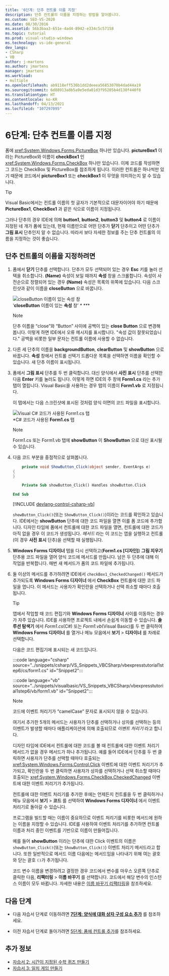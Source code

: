 ```yaml
---
title: '6단계: 단추 컨트롤 이름 지정'
description: 단추 컨트롤의 이름을 지정하는 방법을 알아봅니다.
ms.custom: SEO-VS-2020
ms.date: 08/30/2016
ms.assetid: 56b3baa3-651e-4ad4-8942-e334c5c57158
ms.topic: tutorial
ms.prod: visual-studio-windows
ms.technology: vs-ide-general
dev_langs:
- CSharp
- VB
author: j-martens
ms.author: jmartens
manager: jmartens
ms.workload:
- multiple
ms.openlocfilehash: ab9118eff536b1dd2deeea56853070b4dad44a19
ms.sourcegitcommit: 6d88913a8b5a9e5eda01d3f95205b4d138f440f8
ms.translationtype: HT
ms.contentlocale: ko-KR
ms.lasthandoff: 04/13/2021
ms.locfileid: "107297095"
---
```

# <a name="step-6-name-your-button-controls"></a>6단계: 단추 컨트롤 이름 지정

폼에 <xref:System.Windows.Forms.PictureBox> 하나만 있습니다. **pictureBox1** 이라는 PictureBox와 이름이 **checkBox1** 인 <xref:System.Windows.Forms.CheckBox> 하나만 있습니다. 이제 코드를 작성하면 그 코드는 CheckBox 및 PictureBox를 참조하게 됩니다. 이러한 컨트롤은 하나씩만 있기 때문에 코드에서 **pictureBox1** 또는 **checkBox1** 이 무엇을 의미하는지 알 수 있습니다.

> [!TIP]
> Visual Basic에서는 컨트롤 이름의 첫 글자가 기본적으로 대문자이어야 하기 때문에 **PictureBox1**, **CheckBox1** 과 같은 식으로 이름이 지정됩니다.

그러나 단추의 경우 IDE에 의해 **button1**, **button2**, **button3** 및 **button4** 로 이름이 지정된 네 개가 폼에 있는데, 현재 이름만으로 어떤 단추가 **닫기** 단추이고 어떤 단추가 **그림 표시** 단추인지 알 수 없습니다. 따라서 보다 자세한 정보를 주는 단추 컨트롤의 이름을 지정하는 것이 좋습니다.

## <a name="to-name-your-button-controls"></a>단추 컨트롤의 이름을 지정하려면

1. 폼에서 **닫기** 단추를 선택합니다. 단추가 모두 선택되어 있는 경우 **Esc** 키를 눌러 선택을 취소합니다. **(Name)** 속성이 보일 때까지 **속성** 창을 스크롤합니다. 속성이 사전순으로 정렬되어 있는 경우 **(Name)** 속성은 목록의 위쪽에 있습니다. 다음 스크린샷과 같이 이름을 **closeButton** 으로 바꿉니다.

    ![closeButton 이름이 있는 속성 창](../ide/media/express_setnameproperty.png)<br>‘**closeButton** 이름이 있는 **속성** 창’ _*_ _**_*

    > [!NOTE]
    > 단추 이름을 “close”와 “Button” 사이에 공백이 있는 **close Button** 으로 변경해 봅니다. 이렇게 하면 IDE에서 오류 메시지를 표시합니다. "속성 값이 잘못되었습니다." 공백을 비롯한 일부 문자는 컨트롤 이름에 사용할 수 없습니다.

1. 다른 세 단추의 이름을 **backgroundButton**, **clearButton** 및 **showButton** 으로 바꿉니다.
**속성** 창에서 컨트롤 선택기 드롭다운 목록을 선택하면 이름을 확인할 수 있습니다. 새 단추 이름이 표시됩니다.

1. 폼에서 **그림 표시** 단추를 두 번 클릭합니다. 대신 양식에서 **사진 표시** 단추를 선택한 다음 **Enter** 키를 눌러도 됩니다. 이렇게 하면 IDE의 주 창에 **Form1.cs** 라는 추가 탭이 열립니다. Visual Basic을 사용하는 경우 탭의 이름이 **Form1.vb** 로 지정됩니다.

   이 탭에서는 다음 스크린샷에 표시된 것처럼 양식 이면의 코드 파일을 표시합니다.

    ![Visual C&#35; 코드가 사용된 Form1.cs 탭](../ide/media/express_showbuttoncode.png)<br>
*C# 코드가 사용된 **Form1.cs** 탭

    > [!NOTE]
    > Form1.cs 또는 Form1.vb 탭에 **showButton** 이 **ShowButton** 으로 대신 표시될 수 있습니다.

1. 다음 코드 부분을 중점적으로 살펴봅니다.

    ```csharp
        private void ShowButton_Click(object sender, EventArgs e)
    {
    }
    ```

    ```vb
        Private Sub showButton_Click() Handles showButton.Click

    End Sub
    ```

   [!INCLUDE [devlang-control-csharp-vb](./includes/devlang-control-csharp-vb.md)]

   `showButton_Click()`(또는 `ShowButton_Click()`)이라는 코드를 확인하고 있습니다. IDE에서는 **showButton** 단추에 대한 코드 파일을 열면 이를 폼 코드에 추가합니다. 디자인 타임에 폼에서 컨트롤에 대한 코드 파일을 열면, 컨트롤에 대한 코드가 아직 없을 경우 이 코드가 생성됩니다. *메서드* 라는 이 코드는 앱을 실행하고 컨트롤(이 경우 **사진 표시** 단추)을 선택할 때 실행됩니다.

1. **Windows Forms 디자이너** 탭을 다시 선택하고(**Form1.cs [디자인]**) **그림 지우기** 단추용 코드 파일을 열어 양식 코드에 메서드를 만듭니다. 남은 두 단추에 대해 이 작업을 반복합니다. 매번 새 메서드가 폼의 코드 파일에 추가됩니다.

1. 둘 이상의 메서드를 추가하려면 IDE에서 `checkBox1_CheckedChanged()` 메서드가 추가되도록 **Windows Forms 디자이너** 에서 **CheckBox** 컨트롤에 대한 코드 파일을 엽니다. 이 메서드는 사용자가 확인란을 선택하거나 선택 취소할 때마다 호출됩니다.

   > [!TIP]
   > 앱에서 작업할 때 코드 편집기와 **Windows Forms 디자이너** 사이를 이동하는 경우가 자주 있습니다. IDE를 사용하면 프로젝트 내에서 손쉽게 이동할 수 있습니다. **솔루션 탐색기** 에서 *Form1.cs*(C#) 또는 *Form1.vb*(Visual Basic)를 두 번 클릭하여 **Windows Forms 디자이너** 를 열거나 메뉴 모음에서 **보기** > **디자이너** 를 차례로 선택합니다.

    다음은 코드 편집기에 표시되는 새 코드입니다.

    :::code language="csharp" source="../snippets/csharp/VS_Snippets_VBCSharp/vbexpresstutorial1step6/cs/form1.cs" id="Snippet2":::

    :::code language="vb" source="../snippets/visualbasic/VS_Snippets_VBCSharp/vbexpresstutorial1step6/vb/form1.vb" id="Snippet2":::

    > [!NOTE]
    > 코드에 이벤트 처리기가 “camelCase” 문자로 표시되지 않을 수 있습니다.

    여기서 추가한 5개의 메서드는 사용자가 단추를 선택하거나 상자를 선택하는 등의 이벤트가 발생할 때마다 애플리케이션에 의해 호출되므로 *이벤트 처리기* 라고 합니다.

    디자인 타임에 IDE에서 컨트롤에 대한 코드를 볼 때 컨트롤에 대한 이벤트 처리기 메서드가 없을 경우 메서드가 하나 추가됩니다. 예를 들어 IDE에서 단추를 두 번 클릭하면 사용자가 단추를 선택할 때마다 호출되는 <xref:System.Windows.Forms.Control.Click> 이벤트에 대한 이벤트 처리기가 추가되고, 확인란을 두 번 클릭하면 사용자가 상자를 선택하거나 선택 취소할 때마다 호출되는 <xref:System.Windows.Forms.CheckBox.CheckedChanged> 이벤트에 대한 이벤트 처리기가 추가됩니다.

    컨트롤에 대한 이벤트 처리기를 추가한 후에는 언제든지 컨트롤을 두 번 클릭하거나 메뉴 모음에서 **보기** > **코드** 를 선택하여 **Windows Forms 디자이너** 에서 이벤트 처리기로 돌아갈 수 있습니다.

    프로그램을 빌드할 때는 이름이 중요하므로 이벤트 처리기를 비롯한 메서드에 원하는 이름을 지정할 수 있습니다. IDE를 사용하여 이벤트 처리기를 추가하면 컨트롤 이름과 처리 중인 이벤트를 기반으로 이름이 만들어집니다.

    예를 들어 **showButton** 이라는 단추에 대한 Click 이벤트의 이름은 `showButton_Click()`(또는 `ShowButton_Click()`) 이벤트 처리기 메서드라고 합니다. 또한 일반적으로 메서드 이름 다음에는 메서드임을 나타내기 위해 여는 괄호와 닫는 괄호 `()`가 추가됩니다.

    코드 변수 이름을 변경하려고 결정한 경우 코드에서 변수를 마우스 오른쪽 단추로 클릭한 다음, **리팩터링** > **이름 바꾸기** 를 선택합니다. 코드에서 해당 변수의 인스턴스 이름이 모두 바뀝니다. 자세한 내용은 [이름 바꾸기 리팩터링](../ide/reference/rename.md)을 참조하세요.

## <a name="next-steps"></a>다음 단계

* 다음 자습서 단계로 이동하려면 **[7단계: 양식에 대화 상자 구성 요소 추가](../ide/step-7-add-dialog-components-to-your-form.md)** 를 참조하세요.

* 이전 자습서 단계로 돌아가려면 [5단계: 폼에 컨트롤 추가](../ide/step-5-add-controls-to-your-form.md)를 참조하세요.

## <a name="see-also"></a>추가 정보

* [자습서 2: 시간이 지정된 수학 퀴즈 만들기](tutorial-2-create-a-timed-math-quiz.md)
* [자습서 3: 일치 게임 만들기](tutorial-3-create-a-matching-game.md)
